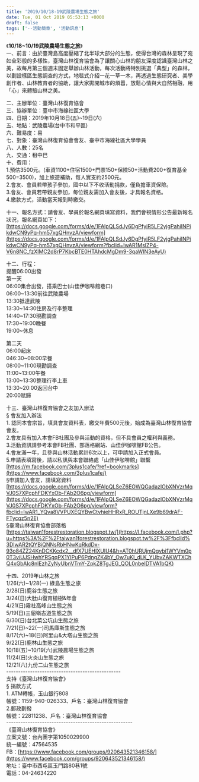 ```yaml
---
title: '2019/10/18-19武陵農場生態之旅'
date: Tue, 01 Oct 2019 05:53:13 +0000
draft: false
tags: ['--活動簡章', '活動訊息']
---
```


《**10/18~10/19武陵農場生態之旅**》  
一、前言：由於臺灣島高度壓縮了北半球大部分的生態，使得台灣的森林呈現了宛如全彩般的多樣性，臺灣山林復育協會為了讓關心山林的朋友深度認識臺灣山林之美，故每月第三個週末固定舉辦山林活動，每次活動將特別挑選「典型」的森林，以劃設樣區生態調查的方式，地毯式介紹一花一草一木，再透過生態研究者、美學創作者、山林教育者的協助，讓大家拋開城市的煩囂，放鬆心情與大自然相融，用「心」來體驗山林之美。

二、主辦單位：臺灣山林復育協會  
三、協辦單位：臺中市海線社區大學  
四、日期：2019年10月18日(五)~19日(六)  
五、地點：武陵農場(台中市和平區)  
六、難易度：易  
七、對象：臺灣山林復育協會會友、臺中市海線社區大學學員  
八、人數：25名  
九、交通：租中巴  
十、費用：  
1.預估3500元。(車資1100+住宿1500+門票150+保險50+活動費200+復育基金500=3500)，加上旅遊補助，每人實支約2500元。  
2.會友、會員若帶孩子參加，國中以下不收活動捐款，僅負擔車資保險。  
3.會友、會員若帶親友參加，每位親友需加入會友後，才具報名資格。  
4.繳款方式，活動當天報到時繳交。

十一、報名方式：請會友、學員於報名網頁填寫資料，我們會視情形公告最新報名狀況，報名網頁如下：  
[https://docs.google.com/forms/d/e/1FAIpQLSdJy6DgPfyiR5LF2yjgPahiINPikdwCN9yPq-hm57xgQHnvzA/viewform](https://docs.google.com/forms/d/e/1FAIpQLSdJy6DgPfyiR5LF2yjgPahiINPikdwCN9yPq-hm57xgQHnvzA/viewform?fbclid=IwAR1MslZP4-V6n8NC_fzXIMC2d8rP7KbcBTE0HTAhdcMgDm9-3qaWIN3eAyU)

十二、行程：  
提醒06:00出發  
第一天  
06:00集合出發，搭乘巴士(山佳伊咖啡館巷口)  
06:00~13:30前往武陵農場  
13:30抵達武陵  
13:30~14:30住房及行李整理  
14:40~17:30現勘調查  
17:30~19:00晚餐  
19:00~休息

第二天  
06:00起床  
046:30~08:00早餐  
08:00~11:00現勘調查  
11:00~13:00午餐  
13:00~13:30整理行李上車  
13:30~20:00返回台中  
20:00賦歸

十三、臺灣山林復育協會之友加入辦法  
§ 會友加入辦法  
1\. 認同本會宗旨，填具會友資料表，繳交年費500元後，始成為臺灣山林復育協會會友。  
2.會友具有加入本會FB社團及參與活動的資格，但不具會員之權利與義務。  
3.活動資訊請參考本會FB社團、部落格網站、山佳伊咖啡館FB公告。  
4.會友滿一年，且參與山林活動累計6次以上，可申請加入正式會員。  
5.申請表填寫後，請以私訊與本會聯絡處「山佳伊咖啡館」聯繫  
[https://m.facebook.com/3plus1cafe/?ref=bookmarks](https://www.facebook.com/3plus1cafe/)  
§申請加入會友，請填寫資料  
[https://docs.google.com/forms/d/e/1FAIpQLSeZ6EOWQGadazIObXNVzrMqVJ0S7XPcphFDKYxOb-FAb2O6pg/viewform](https://docs.google.com/forms/d/e/1FAIpQLSeZ6EOWQGadazIObXNVzrMqVJ0S7XPcphFDKYxOb-FAb2O6pg/viewform?fbclid=IwAR1_YQva8VVPUXEQYBwCtvhieHHRxR_ROUTjnLXe9b69drAF-FTycqz5n2E)  
§臺灣山林復育協會部落格  
[https://taiwan1forestrestoration.blogspot.tw/](https://l.facebook.com/l.php?u=https%3A%2F%2Ftaiwan1forestrestoration.blogspot.tw%2F%3Ffbclid%3DIwAR2tQYBiQNNsRbHNwKqRkdDx-93o84ZZ24KnDCKKcdx2__dfX7UEHIXUIU4&h=AT0hURUjmQgvbi1WYVm0p0T3viUJSHwhYRSgqPX1YIPuP6PdngZK4bY_Ow7uKI_dLK_YUbvZAKWTXChQ4xGbAIc8nlEzhZyNyUbnVTmY-ZpkZ8TgJEG_QOL0nbeIDTVA1bQK)

十四、2019年山林之旅  
1/26(六)~1/28(一) 綠島生態之旅  
2/28(日)鹿谷生態之旅  
3/24(日)大肚山復育植樹&年會  
4/21(日)霧社高峰山生態之旅  
5/19(日)三貂嶺古道生態之旅  
6/30(日)台北菜公坑山生態之旅  
7/21(日)~22(一)司馬庫斯生態之旅  
8/17(六)~18(日)阿里山&大塔山生態之旅  
9/22(日)鹿林山生態之旅  
10/18(五)~10/19(六)武陵農場生態之旅  
11/24(日)火炎山生態之旅  
12/21(六)九份二山生態之旅  
\------------------------------------------------  
支持《臺灣山林復育協會》  
§ 捐款方式  
1\. ATM轉帳，玉山銀行808  
帳號：1159-940-026333、戶名：臺灣山林復育協會  
2.郵政劃撥  
帳號：22811238、戶名：臺灣山林復育協會  
\-----------------------------------------------------  
《臺灣山林復育協會》  
立案文號：台內團字第1050029900  
統一編號：47564535  
FB：[https://www.facebook.com/groups/920643521346158/](https://www.facebook.com/groups/920643521346158/)  
地址：臺中市西屯區玉門路80巷1號  
電話：04-24634220